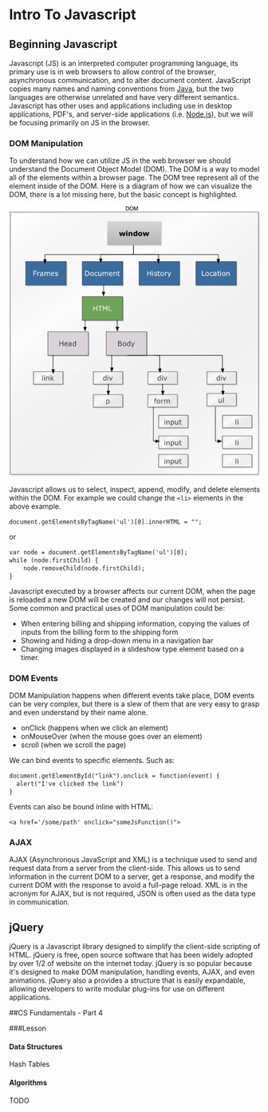 # Intro To Javascript

## Beginning Javascript
Javascript (JS) is an interpreted computer programming language, its primary use is in web browsers to allow control of the browser, asynchronous communication, and to alter document content. JavaScript copies many names and naming conventions from [Java](http://en.wikipedia.org/wiki/Java_(programming_language)), but the two languages are otherwise unrelated and have very different semantics. Javascript has other uses and applications including use in desktop applications, PDF's, and server-side applications (i.e. [Node.js](http://nodejs.org)), but we will be focusing primarily on JS in the browser.

### DOM Manipulation
To understand how we can utilize JS in the web browser we should understand the Document Object Model (DOM). The DOM is a way to model all of the elements within a browser page. The DOM tree represent all of the element inside of the DOM. Here is a diagram of how we can visualize the DOM, there is a lot missing here, but the basic concept is highlighted.

![Dom Tree Diagram](../../images/DOM-Tree.png)

Javascript allows us to select, inspect, append, modify, and delete elements within the DOM. For example we could change the `<li>` elements in the above example.

    document.getElementsByTagName('ul')[0].innerHTML = "";

or

    var node = document.getElementsByTagName('ul')[0];
    while (node.firstChild) {
        node.removeChild(node.firstChild);
    }

Javascript executed by a browser affects our current DOM, when the page is reloaded a new DOM will be created and our changes will not persist. Some common and practical uses of DOM manipulation could be:

- When entering billing and shipping information, copying the values of inputs from the billing form to the shipping form
- Showing and hiding a drop-down menu in a navigation bar
- Changing images displayed in a slideshow type element based on a timer.

### DOM Events

DOM Manipulation happens when different events take place, DOM events can be very complex, but there is a slew of them that are very easy to grasp and even understand by their name alone.

- onClick (happens when we click an element)
- onMouseOver (when the mouse goes over an element)
- scroll (when we scroll the page)

We can bind events to specific elements. Such as:

    document.getElementById("link").onclick = function(event) {
      alert("I've clicked the link")
    }
Events can also be bound inline with HTML:

    <a href='/some/path' onclick="someJsFunction()">

### AJAX

AJAX (Asynchronous JavaScript and XML) is a technique used to send and request data from a server from the client-side. This allows us to send information in the current DOM to a server, get a response, and modify the current DOM with the response to avoid a full-page reload. XML is in the acronym for AJAX, but is not required, JSON is often used as the data type in communication.

## jQuery

jQuery is a Javascript library designed to simplify the client-side scripting of HTML. jQuery is free, open source software that has been widely adopted by over 1/2 of website on the internet today. jQuery is so popular because it's designed to make DOM manipulation, handling events, AJAX, and even animations. jQuery also a provides a structure that is easily expandable, allowing developers to write modular plug-ins for use on different applications.

##CS Fundamentals - Part 4

###Lesson

#### Data Structures

Hash Tables

#### Algorithms

TODO
